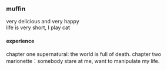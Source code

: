### muffin
very delicious and very happy<br/>
life is very short, I play cat<br/>

#### experience
chapter one supernatural: the world is full of death.
chapter two marionette：somebody stare at me, want to manipulate my life.
